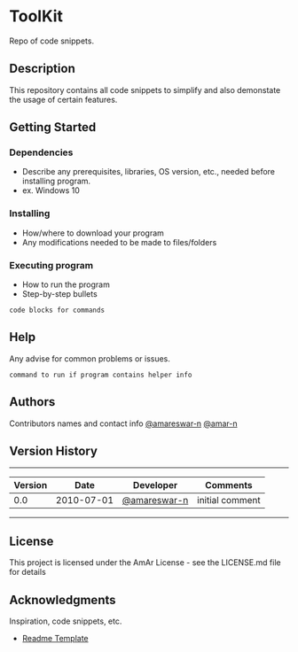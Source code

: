 # ToolKit
Repo of code snippets.

## Description
This repository contains all code snippets to simplify and also demonstate the usage of certain features.

## Getting Started

### Dependencies

* Describe any prerequisites, libraries, OS version, etc., needed before installing program.
* ex. Windows 10

### Installing

* How/where to download your program
* Any modifications needed to be made to files/folders

### Executing program

* How to run the program
* Step-by-step bullets
```
code blocks for commands
```

## Help

Any advise for common problems or issues.
```
command to run if program contains helper info
```

## Authors

Contributors names and contact info
 [@amareswar-n](https://twitter.com/amareswarn)
 [@amar-n](https://twitter.com/amareswarn)


## Version History

---
| Version | Date   | Developer | Comments |
| ------  | ------ | ------    | ------   |
| 0.0 | 2010-07-01 | [@amareswar-n](https://github.com/amareswar-n) | initial comment
---

## License

This project is licensed under the AmAr License - see the LICENSE.md file for details

## Acknowledgments

Inspiration, code snippets, etc.
* [Readme Template](https://gist.github.com/DomPizzie/7a5ff55ffa9081f2de27c315f5018afc)
